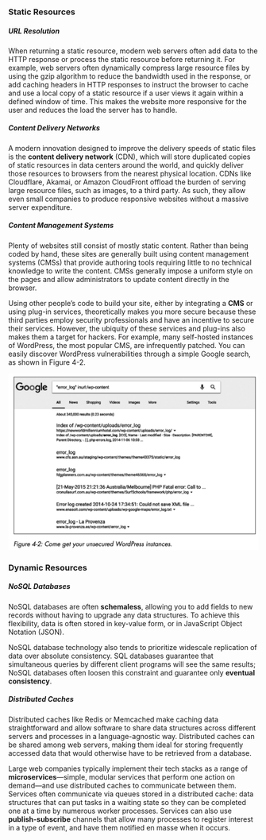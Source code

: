 ### Static Resources

##### URL Resolution

When returning a static resource, modern web servers often add data to the HTTP response or process the static resource before returning it. For example, web servers often dynamically compress large resource files by using the gzip algorithm to reduce the bandwidth used in the response, or add caching headers in HTTP responses to instruct the browser to cache and use a local copy of a static resource if a user views it again within a defined window of time. This makes the website more responsive for the user and reduces the load the server has to handle.

##### Content Delivery Networks

A modern innovation designed to improve the delivery speeds of static files is the **content delivery network** (CDN), which will store duplicated copies of static resources in data centers around the world, and quickly deliver those resources to browsers from the nearest physical location. CDNs like Cloudflare, Akamai, or Amazon CloudFront offload the burden of serving large resource files, such as images, to a third party. As such, they allow even small companies to produce responsive websites without a massive server expenditure.

##### Content Management Systems

Plenty of websites still consist of mostly static content. Rather than being coded by hand, these sites are generally built using content management systems (CMSs) that provide authoring tools requiring little to no technical knowledge to write the content. CMSs generally impose a uniform style on the pages and allow administrators to update content directly in the browser.

Using other people’s code to build your site, either by integrating a **CMS** or using plug-in services, theoretically makes you more secure because these third parties employ security professionals and have an incentive to secure their services. However, the ubiquity of these services and plug-ins also makes them a target for hackers. For example, many self-hosted instances of WordPress, the most popular CMS, are infrequently patched. You can easily discover WordPress vulnerabilities through a simple Google search, as shown in Figure 4-2.

![image-20240920222220605](./image-20240920222220605.png)

### Dynamic Resources

##### NoSQL Databases

NoSQL databases are often **schemaless**, allowing you to add fields to new records without having to upgrade any data structures. To achieve this flexibility, data is often stored in key-value form, or in JavaScript Object Notation (JSON). 

NoSQL database technology also tends to prioritize widescale replication of data over absolute consistency. SQL databases guarantee that simultaneous queries by different client programs will see the same results; NoSQL databases often loosen this constraint and guarantee only **eventual consistency**.

##### Distributed Caches

Distributed caches like Redis or Memcached make caching data straightforward and allow software to share data structures across different servers and processes in a language-agnostic way. Distributed caches can be shared among web servers, making them ideal for storing frequently accessed data that would otherwise have to be retrieved from a database.

Large web companies typically implement their tech stacks as a range of **microservices**—simple, modular services that perform one action on demand—and use distributed caches to communicate between them. Services often communicate via queues stored in a distributed cache: data structures that can put tasks in a waiting state so they can be completed one at a time by numerous worker processes. Services can also use **publish-subscribe** channels that allow many processes to register interest in a type of event, and have them notified en masse when it occurs.

